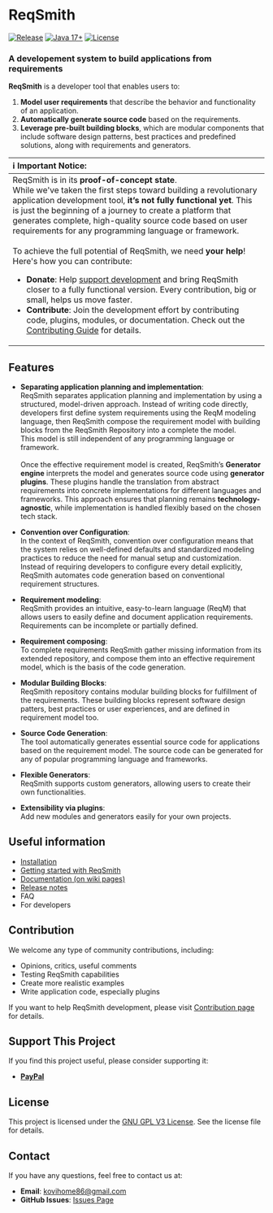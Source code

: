# **ReqSmith**
[![Release](https://img.shields.io/github/v/release/kovihome/ReqSmith)](https://github.com/kovihome/ReqSmith/releases/tag/0.1.0-2)
[![Java 17+](https://img.shields.io/badge/java-17+-4c7e9f.svg)](http://java.oracle.com)
[![License](https://img.shields.io/github/license/kovihome/ReqSmith)](https://github.com/kovihome/ReqSmith/blob/main/LICENSE)

### A developement system to build applications from requirements

**ReqSmith** is a developer tool that enables users to:
1. **Model user requirements** that describe the behavior and functionality of an application.
2. **Automatically generate source code** based on the requirements.
3. **Leverage pre-built building blocks**, which are modular components that include software design patterns, best practices and predefined solutions, along with requirements and generators.

| **ℹ️ Important Notice:**                                                                                                                                                                                                                                                                                                                                                                                                                                                                                                                                                                                                                                                                                                                                                                                                                                               |
|:-----------------------------------------------------------------------------------------------------------------------------------------------------------------------------------------------------------------------------------------------------------------------------------------------------------------------------------------------------------------------------------------------------------------------------------------------------------------------------------------------------------------------------------------------------------------------------------------------------------------------------------------------------------------------------------------------------------------------------------------------------------------------------------------------------------------------------------------------------------------------|
| ReqSmith is in its **proof-of-concept state**.<br>While we've taken the first steps toward building a revolutionary application development tool, **it’s not fully functional yet**. This is just the beginning of a journey to create a platform that generates complete, high-quality source code based on user requirements for any programming language or framework.<br><br>To achieve the full potential of ReqSmith, we need **your help**! Here's how you can contribute:<br><ul><li>**Donate**: Help [support development](#support-this-project) and bring ReqSmith closer to a fully functional version. Every contribution, big or small, helps us move faster.</li><li>**Contribute**: Join the development effort by contributing code, plugins, modules, or documentation. Check out the [Contributing Guide](#Contribution) for details.</li></ul> |
  
## Features

- **Separating application planning and implementation**:  
  ReqSmith separates application planning and implementation by using a structured, model-driven approach. 
  Instead of writing code directly, developers first define system requirements using the ReqM modeling language, 
  then ReqSmith compose the requirement model with building blocks from the ReqSmith Repository into a complete the model.   
  This model is still independent of any programming language or framework.\
  \
  Once the effective requirement model is created, ReqSmith’s **Generator engine** interprets the model and generates source code using **generator plugins**. 
  These plugins handle the translation from abstract requirements into concrete implementations for different languages and frameworks. 
  This approach ensures that planning remains **technology-agnostic**, while implementation is handled flexibly based on the chosen tech stack.


- **Convention over Configuration**:  
  In the context of ReqSmith, convention over configuration means that the system relies on well-defined defaults and standardized modeling practices to reduce the need for manual setup and customization. 
  Instead of requiring developers to configure every detail explicitly, ReqSmith automates code generation based on conventional requirement structures. 


- **Requirement modeling**:  
  ReqSmith provides an intuitive, easy-to-learn language (ReqM) that allows users to easily define and document application requirements.
  Requirements can be incomplete or partially defined.


- **Requirement composing**:  
  To complete requirements ReqSmith gather missing information from its extended repository, 
  and compose them into an effective requirement model, which is the basis of the code generation.


- **Modular Building Blocks**:  
  ReqSmith repository contains modular building blocks for fulfillment of the requirements.
  These building blocks represent software design patters, best practices or user experiences, 
  and are defined in requirement model too.
  

- **Source Code Generation**:  
  The tool automatically generates essential source code for applications based on the requirement model. 
  The source code can be generated for any of popular programming language and frameworks. 


- **Flexible Generators**:  
  ReqSmith supports custom generators, allowing users to create their own functionalities.


- **Extensibility via plugins**:  
  Add new modules and generators easily for your own projects.


## Useful information

- [Installation](https://github.com/kovihome/ReqSmith/wiki/Getting-Started#step-1-installing-reqsmith)
- [Getting started with ReqSmith](https://github.com/kovihome/ReqSmith/wiki/Getting-Started)
- [Documentation (on wiki pages)](https://github.com/kovihome/ReqSmith/wiki)
- [Release notes](https://github.com/kovihome/ReqSmith/blob/main/CHANGELOG.md)
- FAQ
- For developers

## Contribution

We welcome any type of community contributions, including:
- Opinions, critics, useful comments
- Testing ReqSmith capabilities
- Create more realistic examples
- Write application code, especially plugins

If you want to help ReqSmith development, please visit [Contribution page](https://github.com/kovihome/ReqSmith/wiki/Contribution) for details.

## Support This Project

If you find this project useful, please consider supporting it:

<!--
- [GitHub Sponsors](https://github.com/sponsors/yourusername)
- [Patreon](https://www.patreon.com/yourproject)
- [Open Collective](https://opencollective.com/yourproject)
- [Liberapay]()
- [Buy me a coffee](https://buymeacoffee.com)
-->
- **[PayPal](https://paypal.me/kovihome?country.x=HU&locale.x=hu_HU)**

## License

This project is licensed under the [GNU GPL V3 License](./LICENSE). See the license file for details.

## Contact

If you have any questions, feel free to contact us at:
- **Email**: [kovihome86@gmail.com](mailto:kovihome86@gmail.com)
- **GitHub Issues**: [Issues Page](https://github.com/kovihome/ReqSmith/issues)
